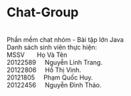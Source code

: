 # Chat-Group
<br>Phần mềm chat nhóm -  Bài tập lớn Java 
<br> Danh sách sinh viên thực hiện:
  <br> MSSV	     &nbsp;&nbsp;&nbsp;&nbsp;&nbsp;        Họ Và Tên 
<br>20122589  	&nbsp;&nbsp;&nbsp;    Nguyễn Linh Trang.
<br>20122806  &nbsp;&nbsp;&nbsp;      Hồ Thị Vinh.
<br>20121805  &nbsp;&nbsp;&nbsp;      Phạm Quốc Huy.
<br>20122456  &nbsp;&nbsp;&nbsp;	    Nguyễn Đình Thảo.
